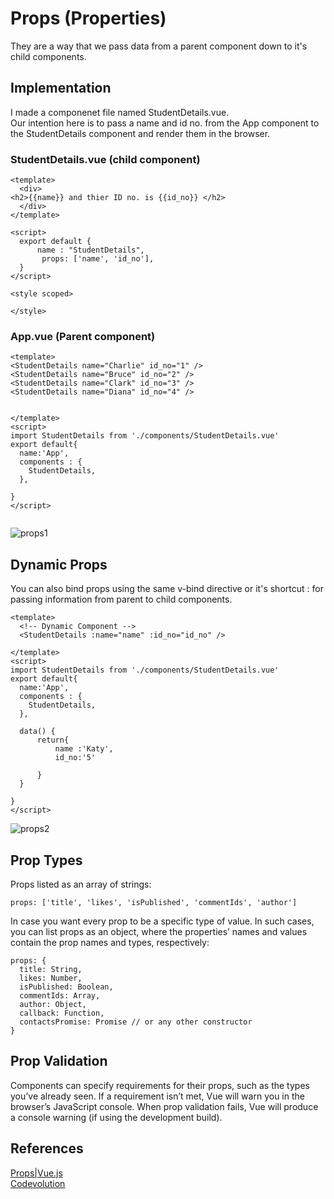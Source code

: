 # Props (Properties)
  They are a way that we pass data from a parent component down to it's child components.
  
  ## Implementation
  I made a componenet file named StudentDetails.vue.  
  Our intention here is to pass a name and id no. from the App component to the StudentDetails component and render them in the browser.
  
  ### StudentDetails.vue (child component)
  ```
  <template>
    <div>
<h2>{{name}} and thier ID no. is {{id_no}} </h2>
    </div>
</template>

<script>
    export default {
        name : "StudentDetails",
         props: ['name', 'id_no'],
    }
</script>

<style scoped>

</style>
```
### App.vue (Parent component)
```
<template>
<StudentDetails name="Charlie" id_no="1" />
<StudentDetails name="Bruce" id_no="2" />
<StudentDetails name="Clark" id_no="3" />
<StudentDetails name="Diana" id_no="4" />
  
  
</template>
<script>
import StudentDetails from './components/StudentDetails.vue'
export default{
  name:'App',
  components : {
    StudentDetails,
  },
  
}
</script>


```
![props1](https://user-images.githubusercontent.com/87546207/141292448-0a1125eb-1a7c-4426-8ff5-da2007c676ac.PNG)

## Dynamic Props
You can also bind props using the same v-bind directive or it's shortcut : for passing information from parent to child components.
```
<template>
  <!-- Dynamic Component -->
  <StudentDetails :name="name" :id_no="id_no" />
  
</template>
<script>
import StudentDetails from './components/StudentDetails.vue'
export default{
  name:'App',
  components : {
    StudentDetails,
  },

  data() {
      return{
          name :'Katy',
          id_no:'5'

      }
  }
    
}
</script>
```
  ![props2](https://user-images.githubusercontent.com/87546207/141292488-0a32ada2-7f9e-41ac-9d7e-529a3751773f.PNG)

## Prop Types
Props listed as an array of strings:
```
props: ['title', 'likes', 'isPublished', 'commentIds', 'author']
```
In case you want every prop to be a specific type of value. In such cases, you can list props as an object, where the properties’ names and values contain the prop names and types, respectively:

```
props: {
  title: String,
  likes: Number,
  isPublished: Boolean,
  commentIds: Array,
  author: Object,
  callback: Function,
  contactsPromise: Promise // or any other constructor
}
```
## Prop Validation
Components can specify requirements for their props, such as the types you’ve already seen. If a requirement isn’t met, Vue will warn you in the browser’s JavaScript console.
When prop validation fails, Vue will produce a console warning (if using the development build).
 
## References 
[Props|Vue.js](https://vuejs.org/v2/guide/components-props.html)  
[Codevolution](https://youtu.be/te-lFidcrcM)
 
